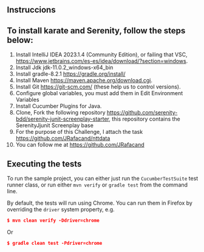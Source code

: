 ## Instruccions 

## To install karate and Serenity, follow the steps below:
1. Install IntelliJ IDEA 2023.1.4 (Community Edition), or failing that VSC, https://www.jetbrains.com/es-es/idea/download/?section=windows.
2. Install Jdk jdk-11.0.2_windows-x64_bin
3. Install gradle-8.2.1 https://gradle.org/install/
4. Install Maven https://maven.apache.org/download.cgi.
5. Install Git https://git-scm.com/ (these help us to control versions).
6. Configure global variables, you must add them in Edit Environment Variables
7. Install Cucumber Plugins for Java.
8. Clone, Fork the following repository
   https://github.com/serenity-bdd/serenity-junit-screenplay-starter, this repository contains the SerenityJjunit Screenplay base
9. For the purpose of this Challenge, I attach the task https://github.com/JRafacand/nttdata
10. You can follow me at https://github.com/JRafacand

## Executing the tests
To run the sample project, you can either just run the `CucumberTestSuite` test runner class, or run either `mvn verify` or `gradle test` from the command line.

By default, the tests will run using Chrome. You can run them in Firefox by overriding the `driver` system property, e.g.
```json
$ mvn clean verify -Ddriver=chrome
```
Or
```json
$ gradle clean test -Pdriver=chrome
```
